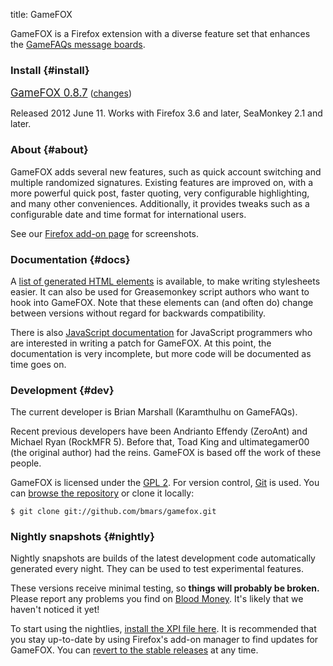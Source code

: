 title: GameFOX

GameFOX is a Firefox extension with a diverse feature set that enhances the
[GameFAQs message boards](http://www.gamefaqs.com/boards).

### Install {#install}

<big><a class="install-button"
    href="/gfox/gamefox-0.8.7.xpi">GameFOX 0.8.7</a></big>
([changes](changes))

Released 2012 June 11. Works with Firefox 3.6 and later, SeaMonkey 2.1 and
later.

### About {#about}

GameFOX adds several new features, such as quick account switching and multiple
randomized signatures. Existing features are improved on, with a more powerful
quick post, faster quoting, very configurable highlighting, and many other
conveniences. Additionally, it provides tweaks such as a configurable date and
time format for international users.

See our [Firefox add-on
page](https://addons.mozilla.org/en-US/firefox/addon/gamefox/) for screenshots.

### Documentation {#docs}

A [list of generated HTML
elements](https://github.com/bmars/gamefox/wiki/Generated-elements) is
available, to make writing stylesheets easier. It can also be used for
Greasemonkey script authors who want to hook into GameFOX. Note that these
elements can (and often do) change between versions without regard for
backwards compatibility.

There is also [JavaScript documentation](docs/js/) for JavaScript programmers
who are interested in writing a patch for GameFOX. At this point, the
documentation is very incomplete, but more code will be documented as time
goes on.

### Development {#dev}

The current developer is Brian Marshall (Karamthulhu on GameFAQs).

Recent previous developers have been Andrianto Effendy (ZeroAnt) and Michael
Ryan (RockMFR 5). Before that, Toad King and ultimategamer00 (the original
author) had the reins. GameFOX is based off the work of these people.

GameFOX is licensed under the [GPL 2](http://www.gnu.org/licenses/gpl-2.0.html).
For version control, [Git](http://git-scm.com/) is used. You can [browse the
repository](https://github.com/bmars/gamefox) or clone it locally:

    $ git clone git://github.com/bmars/gamefox.git

### Nightly snapshots {#nightly}

Nightly snapshots are builds of the latest development code automatically
generated every night. They can be used to test experimental features.

These versions receive minimal testing, so **things will probably be broken.**
Please report any problems you find on [Blood
Money](http://www.gamefaqs.com/boards/565885-blood-money). It's likely that we
haven't noticed it yet!

To start using the nightlies, [install the XPI file here](/gfox/nightly/). It
is recommended that you stay up-to-date by using Firefox's add-on manager to
find updates for GameFOX. You can [revert to the stable releases](#install)
at any time.
